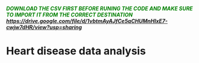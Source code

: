 ***<span style="color: green">  DOWNLOAD THE CSV FIRST BEFORE RUNING THE CODE AND MAKE SURE TO IMPORT IT FROM THE CORRECT DESTINATION https://drive.google.com/file/d/1vbtmAyAJfCe5qCHUMnHlxE7-cwjw7dHR/view?usp=sharing  </span>***
# Heart disease data analysis

